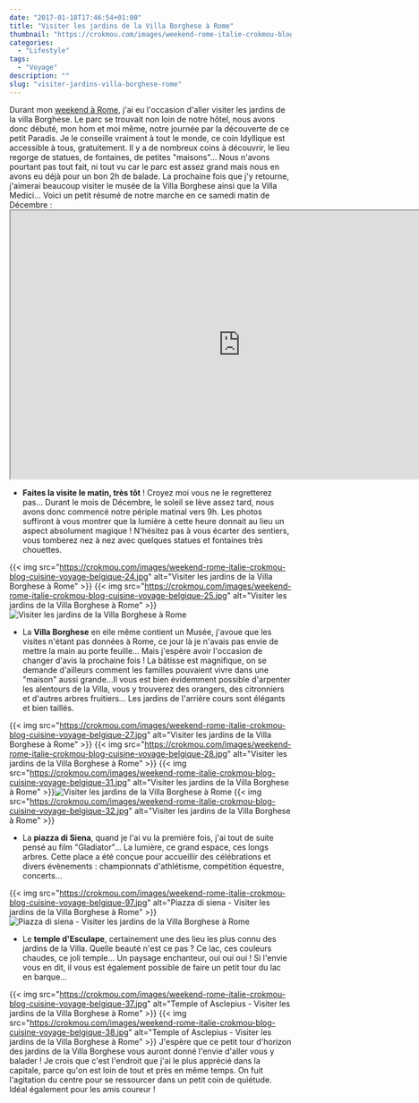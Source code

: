 ```yaml
---
date: "2017-01-18T17:46:54+01:00"
title: "Visiter les jardins de la Villa Borghese à Rome"
thumbnail: "https://crokmou.com/images/weekend-rome-italie-crokmou-blog-cuisine-voyage-belgique-98.jpg"
categories:
  - "Lifestyle"
tags:
  - "Voyage"
description: ""
slug: "visiter-jardins-villa-borghese-rome"
---
```


Durant mon [weekend à Rome](http://www.crokmou.com/2017/01/citytrip-a-rome-italie), j'ai eu l'occasion d'aller visiter les jardins de la villa Borghese. Le parc se trouvait non loin de notre hôtel, nous avons donc débuté, mon hom et moi même, notre journée par la découverte de ce petit Paradis. Je le conseille vraiment à tout le monde, ce coin Idyllique est accessible à tous, gratuitement. Il y a de nombreux coins à découvrir, le lieu regorge de statues, de fontaines, de petites "maisons"... Nous n'avons pourtant pas tout fait, ni tout vu car le parc est assez grand mais nous en avons eu déjà pour un bon 2h de balade. La prochaine fois que j'y retourne, j'aimerai beaucoup visiter le musée de la Villa Borghese ainsi que la Villa Medici... Voici un petit résumé de notre marche en ce samedi matin de Décembre :<iframe src="https://www.google.com/maps/d/embed?mid=1kOpbblbjmc_M5XzemiHmn8wPqok" width="821" height="480"></iframe>

*   **Faites la visite le matin, très tôt** ! Croyez moi vous ne le regretterez pas... Durant le mois de Décembre, le soleil se lève assez tard, nous avons donc commencé notre périple matinal vers 9h. Les photos suffiront à vous montrer que la lumière à cette heure donnait au lieu un aspect absolument magique ! N'hésitez pas à vous écarter des sentiers, vous tomberez nez à nez avec quelques statues et fontaines très chouettes.

{{< img src="https://crokmou.com/images/weekend-rome-italie-crokmou-blog-cuisine-voyage-belgique-24.jpg" alt="Visiter les jardins de la Villa Borghese à Rome" >}} {{< img src="https://crokmou.com/images/weekend-rome-italie-crokmou-blog-cuisine-voyage-belgique-25.jpg" alt="Visiter les jardins de la Villa Borghese à Rome" >}}![Visiter les jardins de la Villa Borghese à Rome](https://crokmou.com/images/weekend-rome-italie-crokmou-blog-cuisine-voyage-belgique-26.jpg)

*   La **Villa Borghese** en elle même contient un Musée, j'avoue que les visites n'étant pas données à Rome, ce jour là je n'avais pas envie de mettre la main au porte feuille... Mais j'espère avoir l'occasion de changer d'avis la prochaine fois ! La bâtisse est magnifique, on se demande d'ailleurs comment les familles pouvaient vivre dans une "maison" aussi grande...Il vous est bien évidemment possible d'arpenter les alentours de la Villa, vous y trouverez des orangers, des citronniers et d'autres arbres fruitiers... Les jardins de l'arrière cours sont élégants et bien taillés.

{{< img src="https://crokmou.com/images/weekend-rome-italie-crokmou-blog-cuisine-voyage-belgique-27.jpg" alt="Visiter les jardins de la Villa Borghese à Rome" >}} {{< img src="https://crokmou.com/images/weekend-rome-italie-crokmou-blog-cuisine-voyage-belgique-28.jpg" alt="Visiter les jardins de la Villa Borghese à Rome" >}} {{< img src="https://crokmou.com/images/weekend-rome-italie-crokmou-blog-cuisine-voyage-belgique-31.jpg" alt="Visiter les jardins de la Villa Borghese à Rome" >}}![Visiter les jardins de la Villa Borghese à Rome](https://crokmou.com/images/weekend-rome-italie-crokmou-blog-cuisine-voyage-belgique-30.jpg) {{< img src="https://crokmou.com/images/weekend-rome-italie-crokmou-blog-cuisine-voyage-belgique-32.jpg" alt="Visiter les jardins de la Villa Borghese à Rome" >}}

*   La **piazza di Siena**, quand je l'ai vu la première fois, j'ai tout de suite pensé au film "Gladiator"... La lumière, ce grand espace, ces longs arbres. Cette place a été conçue pour accueillir des célébrations et divers évènements : championnats d'athlétisme, compétition équestre, concerts...

{{< img src="https://crokmou.com/images/weekend-rome-italie-crokmou-blog-cuisine-voyage-belgique-97.jpg" alt="Piazza di siena - Visiter les jardins de la Villa Borghese à Rome" >}}![Piazza di siena - Visiter les jardins de la Villa Borghese à Rome](https://crokmou.com/images/weekend-rome-italie-crokmou-blog-cuisine-voyage-belgique-34.jpg)

*   Le **temple d'Esculape**, certainement une des lieu les plus connu des jardins de la Villa. Quelle beauté n'est ce pas ? Ce lac, ces couleurs chaudes, ce joli temple... Un paysage enchanteur, oui oui oui ! Si l'envie vous en dit, il vous est également possible de faire un petit tour du lac en barque...

{{< img src="https://crokmou.com/images/weekend-rome-italie-crokmou-blog-cuisine-voyage-belgique-37.jpg" alt="Temple of Asclepius - Visiter les jardins de la Villa Borghese à Rome" >}} {{< img src="https://crokmou.com/images/weekend-rome-italie-crokmou-blog-cuisine-voyage-belgique-38.jpg" alt="Temple of Asclepius - Visiter les jardins de la Villa Borghese à Rome" >}} J'espère que ce petit tour d'horizon des jardins de la Villa Borghese vous auront donné l'envie d'aller vous y balader ! Je crois que c'est l'endroit que j'ai le plus apprécié dans la capitale, parce qu'on est loin de tout et près en même temps. On fuit l'agitation du centre pour se ressourcer dans un petit coin de quiétude. Idéal également pour les amis coureur !